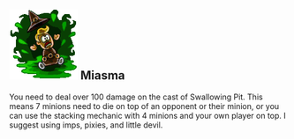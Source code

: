 ## ![Miasma_Icon](https://raw.githubusercontent.com/1IlIl/wikidata/main/achievement_icons/Miasma.png) Miasma


You need to deal over 100 damage on the cast of Swallowing Pit. This means 7 minions need to die on top of an opponent or their minion, or you can use the stacking mechanic with 4 minions and your own player on top. I suggest using imps, pixies, and little devil.
